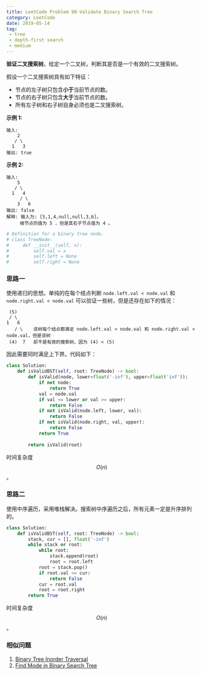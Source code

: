 ```yaml
---
title: LeetCode Problem 98-Validate Binary Search Tree
category: LeetCode
date: 2019-05-14
tag:
 - tree
 - depth-first search
 - medium
---
```


**验证二叉搜索树**。给定一个二叉树，判断其是否是一个有效的二叉搜索树。

假设一个二叉搜索树具有如下特征：

- 节点的左子树只包含**小于**当前节点的数。
- 节点的右子树只包含**大于**当前节点的数。
- 所有左子树和右子树自身必须也是二叉搜索树。

<!-- more -->

**示例 1:**

```
输入:
    2
   / \
  1   3
输出: true
```

**示例 2:**

```
输入:
    5
   / \
  1   4
     / \
    3   6
输出: false
解释: 输入为: [5,1,4,null,null,3,6]。
     根节点的值为 5 ，但是其右子节点值为 4 。
```

```python
# Definition for a binary tree node.
# class TreeNode:
#     def __init__(self, x):
#         self.val = x
#         self.left = None
#         self.right = None
```

### 思路一

使用递归的思想。单纯的在每个结点判断 `node.left.val < node.val` 和 `node.right.val < node.val` 可以验证一些树，但是还存在如下的情况：

```
 (5)
 / \
1   6     
   / \    该树每个结点都满足 node.left.val < node.val 和 node.right.val < node.val，但是该树
 (4)  7   却不是有效的搜索树，因为 (4) < (5)
```

因此需要同时满足上下界。代码如下：

```python
class Solution:
    def isValidBST(self, root: TreeNode) -> bool:
        def isValid(node, lower=float('-inf'), upper=float('inf')):
            if not node:
                return True
            val = node.val
            if val <= lower or val >= upper:
                return False
            if not isValid(node.left, lower, val):
                return False
            if not isValid(node.right, val, upper):
                return False
            return True
        
        return isValid(root)
```

时间复杂度 $$O(n)$$。

### 思路二

使用中序遍历，采用堆栈解决。搜索树中序遍历之后，所有元素一定是升序排列的。

```python
class Solution:
    def isValidBST(self, root: TreeNode) -> bool:
        stack, cur = [], float('-inf')
        while stack or root:
            while root:
                stack.append(root)
                root = root.left
            root = stack.pop()
            if root.val <= cur:
                return False
            cur = root.val
            root = root.right
        return True
```

时间复杂度 $$O(n)$$。

### 相似问题

1. [Binary Tree Inorder Traversal](https://wendellgul.github.io/leetcode/2019/05/07/LeetCode-Problem-94-Binary-Tree-Inorder-Traversal/)
2. [Find Mode in Binary Search Tree](https://leetcode.com/problems/find-mode-in-binary-search-tree/)